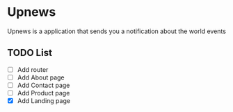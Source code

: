 # Upnews
Upnews is a application that sends you a notification about the world events

## TODO List
- [ ] Add router
- [ ] Add About page
- [ ] Add Contact page
- [ ] Add Product page
- [x] Add Landing page